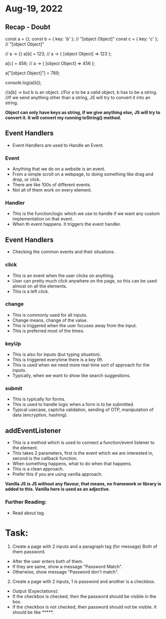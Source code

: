 # Aug-19, 2022

## Recap - Doubt

const a = {};
const b = { key: 'b' }; // "[object Object]"
const c = { key: 'c' }; // "[object Object]"

// a -> {}
a[b] = 123; // a -> { [object Object] => 123 };

a[c] = 456; // a -> { [object Object] => 456 };

a["[object Object]"] = 789;

console.log(a[b]);

//a[b] -> but b is an object.
//For a to be a valid object, b has to be a string.
//If we send anything other than a string, JS will try to convert it into an string.

**Object can only have keys as string, if we give anything else, JS will try to convert it. It will convert my running toString() method.**


## Event Handlers
- Event Handlers are used to Handle an Event.

### Event
- Anything that we do on a website is an event.
- From a simple scroll on a webpage, to doing something like drag and drop, or click.
- There are like 100s of different events.
- Not all of them work on every element.

### Handler
- This is the function/logic which we use to handle if we want any custom implementation on that event.
- When th event happens. It triggers the event handler.

## Event Handlers
- Checking the common events and their situations.

### click
- This is an event when the user clicks on anything.
- User can pretty much click anywhere on the page, so this can be used almost on all the elements.
- This is a left click.

### change
- This is commonly used for all inputs.
- Change means, change of the value.
- This is triggered when the user focuses away from the input.
- This is preferred most of the times.

### keyUp
- This is also for inputs (but typing situation).
- This is triggered everytime there is a key lift.
- This is used when we need more real-time sort of approach for the inputs.
- Typically, when we want to show like search suggestions.


### submit
- This is typically for forms.
- This is used to handle logic when a form is to be submitted.
- Typical usecase, captcha validation, sending of OTP, manipulation of data (encryption, hashing).

## addEventListener
- This is a method which is used to connect a function/event listener to the element.
- This takes 2 parameters, first is the event which we are interested in, second is the callback function.
- When something happens, what to do when that happens.
- This is a clean approach.
- Prefer this if you are using vanilla approach.


**Vanilla JS is JS without any flavour, that means, no framework or library is added to this. Vanilla here is used as an adjective.**

### Further Reading:
- Read about <output></output> tag.



# Task:
1. Create a page with 2 inputs and a paragraph tag (for message) Both of them password.
- After the user enters both of them.
- If they are same, show a message "Password Match".
- Otherwise, show message "Password don't match".

2. Create a page with 2 inputs, 1 is password and another is a checkbox.
- Output (Expectations):
- If the checkbox is checked, then the password should be visible in the box.
- If the checkbox is not checked, then password should not be visible. It should be like *****.
